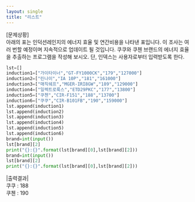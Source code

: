 ```yaml
---
layout: single  
title: "리스트"
---
```


[문제상황]  
아래의 표는 인덕션레인지의 에너지 효율 및 연간비용을 나타낸 표입니다. 이 조사는 여러 번할 예정이며 지속적으로 업데이트 될 것입니다. 쿠쿠와 쿠첸 브랜드의 에너지 효율을 추출하는 프로그램을 작성해 보시오. 단, 인덱스는 사용자로부터 입력받도록 한다.

~~~python
lst=[]
induction1=["가이타이너","GT-FY1000CK","179","127000"]
induction2=["린나이","IA 10P","181","161000"]
induction3=["매직쉐프","MGER-IRI8GW","189","129000"]
induction4=["일렉트로룩스","ETD29PKC","177","13800"]
induction5=["쿠첸","CIR-F151","188","13700"]
induction6=["쿠쿠","CIR-B101FB","190","159000"]
lst.append(induction1)
lst.append(induction2)
lst.append(induction3)
lst.append(induction4)
lst.append(induction5)
lst.append(induction6)
brand=int(input())
lst[brand][2]
print("{}:{}".format(lst[brand][0],lst[brand][2]))
brand=int(input())
lst[brand][2]
print("{}:{}".format(lst[brand][0],lst[brand][2]))

~~~

|출력결과|  
쿠쿠 : 188  
쿠첸 : 190
